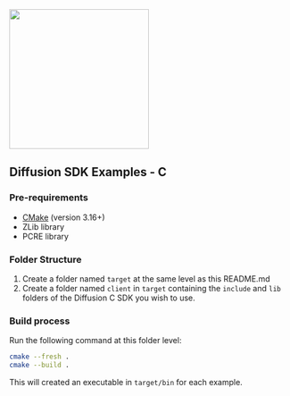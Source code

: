 
<img src="https://www.diffusiondata.com/wp-content/themes/diffusion/images/logo-tag.svg" style="width:250px;"/>

<p/>

<p align="center">


## Diffusion SDK Examples - C


### Pre-requirements

- [CMake](https://cmake.org/) (version 3.16+)
- ZLib library
- PCRE library


### Folder Structure

1. Create a folder named `target` at the same level as this README.md
2. Create a folder named `client` in `target` containing the `include` and `lib` folders of the Diffusion C SDK you wish to use.


### Build process

Run the following command at this folder level:

```bash
cmake --fresh .
cmake --build .
```

This will created an executable in `target/bin` for each example.
